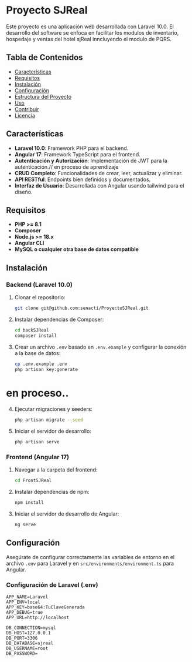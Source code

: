 # Proyecto SJReal
Este proyecto es una aplicación web desarrollada con Laravel 10.0. El desarrollo del software se enfoca en facilitar los modulos de inventario, hospedaje y ventas del hotel sjReal inncluyendo el modulo de PQRS.

## Tabla de Contenidos

- [Características](#características)
- [Requisitos](#requisitos)
- [Instalación](#instalación)
- [Configuración](#configuración)
- [Estructura del Proyecto](#estructura-del-proyecto)
- [Uso](#uso)
- [Contribuir](#contribuir)
- [Licencia](#licencia)

## Características

- **Laravel 10.0**: Framework PHP para el backend.
- **Angular 17**: Framework TypeScript para el frontend.
- **Autenticación y Autorización**: Implementación de JWT para la autenticación.// en proceso de aprendizaje 
- **CRUD Completo**: Funcionalidades de crear, leer, actualizar y eliminar.
- **API RESTful**: Endpoints bien definidos y documentados.
- **Interfaz de Usuario**: Desarrollada con Angular usando tailwind para el diseño.

## Requisitos

- **PHP >= 8.1**
- **Composer**
- **Node.js >= 18.x**
- **Angular CLI**
- **MySQL o cualquier otra base de datos compatible**

## Instalación

### Backend (Laravel 10.0)

1. Clonar el repositorio:
    ```sh
    git clone git@github.com:senacti/ProyectoSJReal.git 
    ```

2. Instalar dependencias de Composer:
    ```sh
    cd backSJReal
    composer install
    ```
3. Crear un archivo `.env` basado en `.env.example` y configurar la conexión a la base de datos:
    ```sh
    cp .env.example .env
    php artisan key:generate
    ```
#  en proceso..
4. Ejecutar migraciones y seeders:
    ```sh
    php artisan migrate --seed
    ```

5. Iniciar el servidor de desarrollo:
    ```sh
    php artisan serve
    ```

### Frontend (Angular 17)

1. Navegar a la carpeta del frontend:
    ```sh
    cd FrontSJReal
    ```

2. Instalar dependencias de npm:
    ```sh
    npm install
    ```

3. Iniciar el servidor de desarrollo de Angular:
    ```sh
    ng serve
    ```

## Configuración

Asegúrate de configurar correctamente las variables de entorno en el archivo `.env` para Laravel y en `src/environments/environment.ts` para Angular.

### Configuración de Laravel (.env)

```env
APP_NAME=Laravel
APP_ENV=local
APP_KEY=base64:TuClaveGenerada
APP_DEBUG=true
APP_URL=http://localhost

DB_CONNECTION=mysql
DB_HOST=127.0.0.1
DB_PORT=3306
DB_DATABASE=sjreal
DB_USERNAME=root
DB_PASSWORD=
